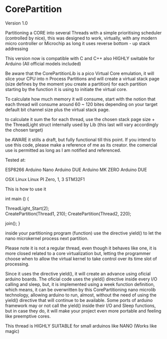 # CorePartition

Version 1.0

Partitioning a CORE into several Threads with a simple prioritising scheduler (controlled by nice), this was designed to work, virtually, with any modern micro controller or Microchip as long it uses reverse bottom - up stack addressing

This version now is compatible with C and C++ also HIGHLY switable for Arduino (All official models included)

Be aware that the CorePartitionLib is a pico Virtual Core emulation, it will slice your CPU into n Process Partitions and will create  a virtual stack page (size defines by the moment you create a partition) for each partition starting by the function it is using to initiate the virtual core.

To calculate how much memory it will consume, start with the notion that each thread will consume around 60 ~ 120 bites depending on your target default bit channel size plus the virtual stack page. 

to calculate it sum the for each thread, use the chosen stack  page size + the ThreadLight struct internally used by Lib (this last will vary accordingly the chosen target)

be AWARE it stills a draft, but fully functional till this point. If you intend  to use this code, please make a reference of me as its creator. the comercial use is permitted as long as I am notified and referenced.

Tested at:

ESP8266
Arduino Nano
Arduino DUE
Arduino MK ZERO
Arduino DUE

OSX
Linux
Linux PI Zero, 1, 3 
STM32F1

This is how to use it 


int main ()
{

ThreadLight_Start(2);   
CreatePartition(Thread1, 210);
CreatePartition(Thread2, 220);

join();
}


inside your partitioning program (function) use the directive yield() to let the nano microkernel process next partition.

Please note it is not a regular thread, even though it behaves like one, it is more closed related to a core virtualization but, letting the programmer choose when to allow the virtual kernel to take control over its time slot of processing.

Since it uses the directive yield(), it will create an advance using oficial arduino boards. The oficial code uses the yield() directive inside every I/O calling and sleep, but, it is implemented using a week function definition, which means, it can be overwritten by this CorePartitioning nano microlib technology, allowing arduino to run, almost, without the need of using the yield() directive that will continue to be available. Some ports of arduino framework may or not call the yield() inside their I/O and Sleep functions, but in case they do, it will make your project even more portable and feeling like preemptive cores.

This thread is HIGHLY SUITABLE for small arduinos like NANO (Works like magic)

